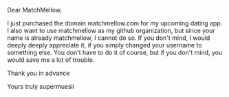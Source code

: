 Dear MatchMellow,

I just purchased the domain matchmellow.com for my upcoming dating app. I also want to use matchmellow as my github organization, but since your name is already matchmellow, I cannot do so. If you don't mind, I would deeply deeply appreciate it, if you simply changed your username to something else. You don't have to do it of course, but if you don't mind, you would save me a lot of trouble.

Thank you in advance

Yours truly
supermuesli
